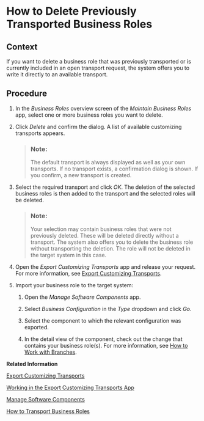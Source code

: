 <!-- loiobd7e0f625f6a481bbef0f51261402f26 -->

# How to Delete Previously Transported Business Roles



## Context

If you want to delete a business role that was previously transported or is currently included in an open transport request, the system offers you to write it directly to an available transport.



## Procedure

1.  In the *Business Roles* overview screen of the *Maintain Business Roles* app, select one or more business roles you want to delete.

2.  Click *Delete* and confirm the dialog. A list of available customizing transports appears.

    > ### Note:  
    > The default transport is always displayed as well as your own transports. If no transport exists, a confirmation dialog is shown. If you confirm, a new transport is created.

3.  Select the required transport and click *OK*. The deletion of the selected business roles is then added to the transport and the selected roles will be deleted.

    > ### Note:  
    > Your selection may contain business roles that were not previously deleted. These will be deleted directly without a transport. The system also offers you to delete the business role without transporting the deletion. The role will not be deleted in the target system in this case.

4.  Open the *Export Customizing Transports* app and release your request. For more information, see [Export Customizing Transports](export-customizing-transports-a772a0f.md).

5.  Import your business role to the target system:

    1.  Open the *Manage Software Components* app.

    2.  Select *Business Configuration* in the *Type* dropdown and click *Go*.

    3.  Select the component to which the relevant configuration was exported.

    4.  In the detail view of the component, check out the change that contains your business role\(s\). For more information, see [How to Work with Branches](https://help.sap.com/products/BTP/65de2977205c403bbc107264b8eccf4b/6b2f0bfc14cb47ef888f01784c92e1bf.html?version=Cloud).



**Related Information**  


[Export Customizing Transports](export-customizing-transports-a772a0f.md "With this app, business process configuration experts can manage business configuration changes recorded in requests.")

[Working in the Export Customizing Transports App](working-in-the-export-customizing-transports-app-cc16fd0.md "Find out how to create, release, or merge customizing requests using the Export Customizing Transports app.")

[Manage Software Components](https://help.sap.com/products/BTP/65de2977205c403bbc107264b8eccf4b/3dcf76a072c9450eb46b99db947dab46.html?version=Cloud)

[How to Transport Business Roles](how-to-transport-business-roles-ddc2ef2.md "")

